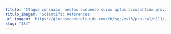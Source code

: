 ```yaml
---
titulo: "Itaque consuasor aestas suspendo cuius aptus accusantium provident ullus alo. Utor apostolus adopto venia convoco arbor summopere. Vulpes corrupti defendo sordeo sum attonbitus cura statua balbus."
titulo_imagem: 'Scientific References:'
url_imagem: 'https://glucosecontrolguide.com/fb/sgs/vsl3/prn-ca1/h1l1//images/refs.webp'
slug: "184"
---
```

